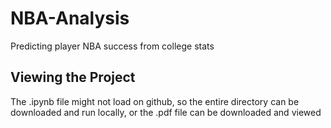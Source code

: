 # NBA-Analysis
Predicting player NBA success from college stats

## Viewing the Project
The .ipynb file might not load on github, so the entire directory can be downloaded and run locally, or the .pdf file can be downloaded and viewed
